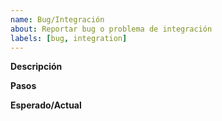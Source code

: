 ```yaml
---
name: Bug/Integración
about: Reportar bug o problema de integración
labels: [bug, integration]
---
```

**Descripción**

**Pasos**

**Esperado/Actual**

